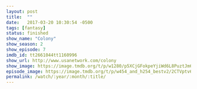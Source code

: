 ```yaml
---
layout: post
title:  ""
date:   2017-03-20 10:30:54 -0500
tags: [fantasy]
status: finished
show_name: "Colony"
show_season: 2
show_episode: 7
imdb_id: tt2661044tt1160996
show_url: http://www.usanetwork.com/colony
show_image: https://image.tmdb.org/t/p/w1280/p5XCjGFokpeYjiWd6L8PuztJm6Z.jpg
episode_image: https://image.tmdb.org/t/p/w454_and_h254_bestv2/2CTVptv6aTspXVW8P64731j4qXg.jpg
permalink: /watch/:year/:month/:title/
---
```

